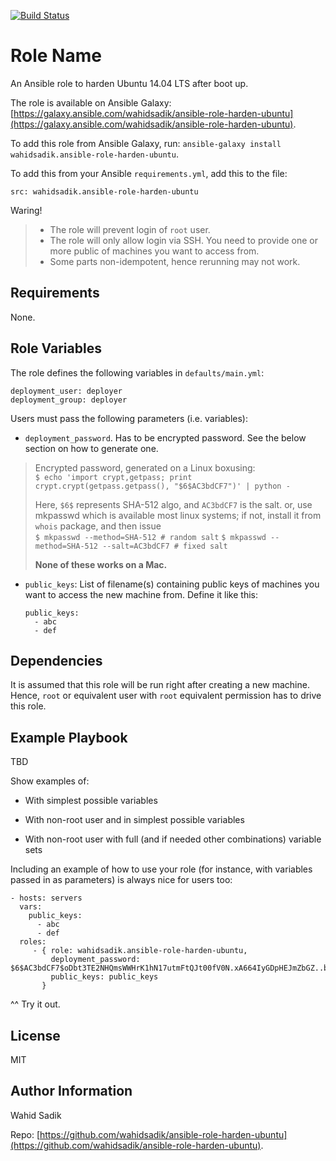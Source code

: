 [![Build Status](https://travis-ci.org/wahidsadik/ansible-role-harden-ubuntu.svg?branch=master)](https://travis-ci.org/wahidsadik/ansible-role-harden-ubuntu)

Role Name
=========

An Ansible role to harden Ubuntu 14.04 LTS after boot up.

The role is available on Ansible Galaxy: [https://galaxy.ansible.com/wahidsadik/ansible-role-harden-ubuntu](https://galaxy.ansible.com/wahidsadik/ansible-role-harden-ubuntu).

To add this role from Ansible Galaxy, run: `ansible-galaxy install wahidsadik.ansible-role-harden-ubuntu`.

To add this from your Ansible `requirements.yml`, add this to the file:

    src: wahidsadik.ansible-role-harden-ubuntu

Waring!
> - The role will prevent login of `root` user.
> - The role will only allow login via SSH. You need to provide one or more public of machines you want to access from.
> - Some parts non-idempotent, hence rerunning may not work.

Requirements
------------

None.

Role Variables
--------------

The role defines the following variables in `defaults/main.yml`:

    deployment_user: deployer
    deployment_group: deployer

Users must pass the following parameters (i.e. variables):

- `deployment_password`. Has to be encrypted password. See the below section on how to generate one.

> Encrypted password, generated on a Linux boxusing:  
> `$ echo 'import crypt,getpass; print crypt.crypt(getpass.getpass(), "$6$AC3bdCF7")' | python -`
>
> Here, `$6$` represents SHA-512 algo, and `AC3bdCF7` is the salt.
> or, use mkpasswd which is available most linux systems; if not, install it from `whois` package, and then issue  
> `$ mkpasswd --method=SHA-512 # random salt`
> `$ mkpasswd --method=SHA-512 --salt=AC3bdCF7 # fixed salt`
>
> **None of these works on a Mac.**


- `public_keys`: List of filename(s) containing public keys of machines you want to access the new machine from. Define it like this:

      public_keys:
        - abc
        - def

Dependencies
------------

It is assumed that this role will be run right after creating a new machine. Hence, `root` or equivalent user with `root` equivalent permission has to drive this role.

Example Playbook
----------------

TBD

Show examples of:

- With simplest possible variables


- With non-root user and in simplest possible variables
- With non-root user with full (and if needed other combinations) variable sets

Including an example of how to use your role (for instance, with variables passed in as parameters) is always nice for users too:

    - hosts: servers
      vars:
        public_keys:
          - abc
          - def             
      roles:
         - { role: wahidsadik.ansible-role-harden-ubuntu,
             deployment_password: $6$AC3bdCF7$oDbt3TE2NHQmsWWHrK1hN17utmFtQJt00fV0N.xA664IyGDpHEJmZbGZ..b5J3ibyvXlbc7jN3VGh3lBt4dc5/,
             public_keys: public_keys
           }

^^ Try it out.

License
-------

MIT

Author Information
------------------

Wahid Sadik

Repo: [https://github.com/wahidsadik/ansible-role-harden-ubuntu](https://github.com/wahidsadik/ansible-role-harden-ubuntu).
